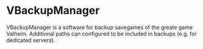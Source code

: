 # VBackupManager
VBackupManager is a software for backup savegames of the greate game Valheim. Additional paths can configured to be included in backups (e.g. for dedicated servers).
